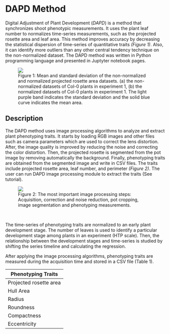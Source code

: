 # DAPD Method
Digital Adjustment of Plant Development (_DAPD_) is a method that synchronizes shoot phenotypic measurements. It uses the plant leaf number to normalizes time-series measurements, such as the projected rosette area and leaf area. This method improves accuracy by decreasing the statistical dispersion of time-series of quantitative traits _(Figure 1)_. Also, it can identify more outliers than any other central tendency technique on the non-normalized dataset. The DAPD method was written in Python programming language and presented in Juptyter notebook pages.


<figure>
  <img src="https://github.com/diloc/DAPD_Normalization/blob/master/results_Col-0.jpg">
  <figcaption>
  Figure 1: Mean and standard deviation of the non-normalized and normalized projected rosette area datasets. (a) the non-normalized datasets of Col-0 plants in experiment 1, (b) the normalized datasets of Col-0 plants in experiment 1. The light purple band indicates the standard deviation and the solid blue curve indicates the mean area.
  </figcaption>
</figure>

## Description
The DAPD method uses image processing algorithms to analyze and extract plant phenotyping traits. It starts by loading RGB images and other files such as camera parameters which are used to correct the lens distortion. After, the image quality is improved by reducing the noise and correcting the color distortion. Then, the projected rosette is segmented from the pot image by removing automatically the background. Finally, phenotyping traits are obtained from the segmented image and write in CSV files. The traits include projected rosette area, leaf number, and perimeter _(Figure 2)_. The user can run DAPD image processing module to extract the traits (See tutorial).

<figure>
  <img src="https://github.com/diloc/DAPD_Normalization/blob/master/ImProcess_Steps.png">
  <figcaption>
  Figure 2: The most important image processing steps: Acquisition, correction and noise reduction, pot cropping, image segmentation and phenotyping measurements.
  </figcaption>
</figure>

<p>&nbsp;</p>


The time-series of phenotyping traits are normalized to an early plant development stage. The number of leaves is used to identify a particular development stage among plants in an experiment (HTP scale). Then, the relationship between the development stages and time-series is studied by shifting the series timeline and calculating the regression.



After applying the image processing algorithms, phenotyping traits are measured during the acquisition time and stored in a CSV file (Table 1).

|Phenotyping Traits|
|----------|
|Projected rosette area|
|Hull Area|
|Radius|
|Roundness|
|Compactness|
|Eccentricity|


